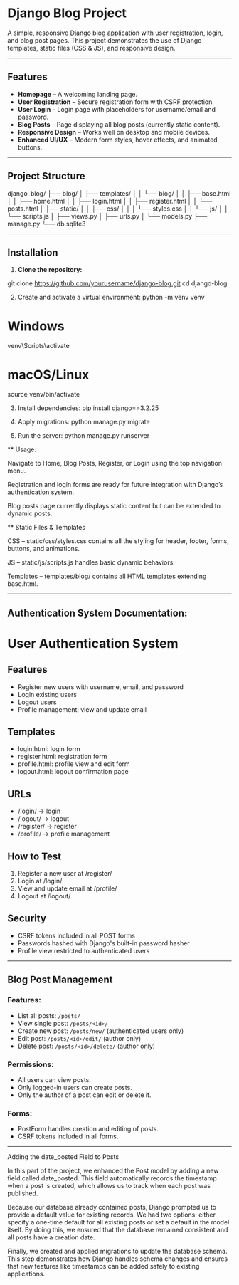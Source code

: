 # Django Blog Project

A simple, responsive Django blog application with user registration, login, and blog post pages. This project demonstrates the use of Django templates, static files (CSS & JS), and responsive design.

---

## Features

- **Homepage** – A welcoming landing page.
- **User Registration** – Secure registration form with CSRF protection.
- **User Login** – Login page with placeholders for username/email and password.
- **Blog Posts** – Page displaying all blog posts (currently static content).
- **Responsive Design** – Works well on desktop and mobile devices.
- **Enhanced UI/UX** – Modern form styles, hover effects, and animated buttons.

---

## Project Structure

django_blog/
├── blog/
│ ├── templates/
│ │ └── blog/
│ │ ├── base.html
│ │ ├── home.html
│ │ ├── login.html
│ │ ├── register.html
│ │ └── posts.html
│ ├── static/
│ │ ├── css/
│ │ │ └── styles.css
│ │ └── js/
│ │ └── scripts.js
│ ├── views.py
│ ├── urls.py
│ └── models.py
├── manage.py
└── db.sqlite3


---

## Installation

1. **Clone the repository:**

git clone https://github.com/yourusername/django-blog.git
cd django-blog


2.  Create and activate a virtual environment:
python -m venv venv
# Windows
venv\Scripts\activate
# macOS/Linux
source venv/bin/activate


3.  Install dependencies:
pip install django==3.2.25


4. Apply migrations:
python manage.py migrate


5. Run the server:
python manage.py runserver



** Usage:

Navigate to Home, Blog Posts, Register, or Login using the top navigation menu.

Registration and login forms are ready for future integration with Django’s authentication system.

Blog posts page currently displays static content but can be extended to dynamic posts.


** Static Files & Templates

CSS – static/css/styles.css contains all the styling for header, footer, forms, buttons, and animations.

JS – static/js/scripts.js handles basic dynamic behaviors.

Templates – templates/blog/ contains all HTML templates extending base.html.



------------------------------------------------------------------------

## Authentication System Documentation:

# User Authentication System

## Features
- Register new users with username, email, and password
- Login existing users
- Logout users
- Profile management: view and update email

## Templates
- login.html: login form
- register.html: registration form
- profile.html: profile view and edit form
- logout.html: logout confirmation page

## URLs
- /login/ → login
- /logout/ → logout
- /register/ → register
- /profile/ → profile management

## How to Test
1. Register a new user at /register/
2. Login at /login/
3. View and update email at /profile/
4. Logout at /logout/

## Security
- CSRF tokens included in all POST forms
- Passwords hashed with Django's built-in password hasher
- Profile view restricted to authenticated users



--------------------------------------------------------------------


## Blog Post Management

### Features:
- List all posts: `/posts/`
- View single post: `/posts/<id>/`
- Create new post: `/posts/new/` (authenticated users only)
- Edit post: `/posts/<id>/edit/` (author only)
- Delete post: `/posts/<id>/delete/` (author only)

### Permissions:
- All users can view posts.
- Only logged-in users can create posts.
- Only the author of a post can edit or delete it.

### Forms:
- PostForm handles creation and editing of posts.
- CSRF tokens included in all forms.




-------------------------------------------------


Adding the date_posted Field to Posts

In this part of the project, we enhanced the Post model by adding a new field called date_posted. This field automatically records the timestamp when a post is created, which allows us to track when each post was published.

Because our database already contained posts, Django prompted us to provide a default value for existing records. We had two options: either specify a one-time default for all existing posts or set a default in the model itself. By doing this, we ensured that the database remained consistent and all posts have a creation date.

Finally, we created and applied migrations to update the database schema. This step demonstrates how Django handles schema changes and ensures that new features like timestamps can be added safely to existing applications.